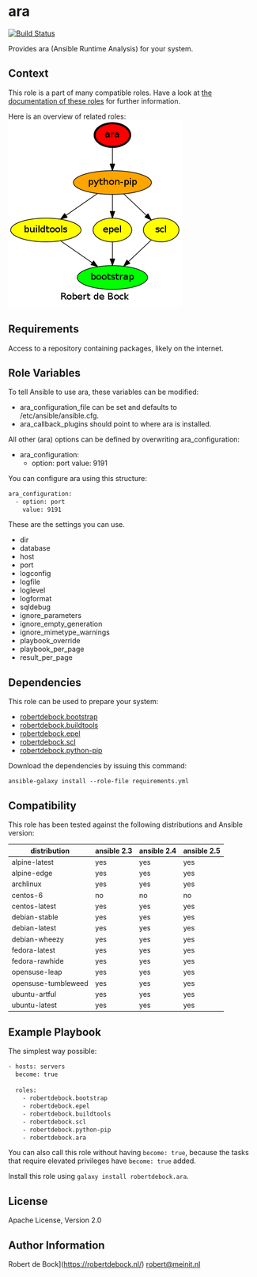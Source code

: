 ara
=========

[![Build Status](https://travis-ci.org/robertdebock/ansible-role-ara.svg?branch=master)](https://travis-ci.org/robertdebock/ansible-role-ara)

Provides ara (Ansible Runtime Analysis) for your system.

Context
-------
This role is a part of many compatible roles. Have a look at [the documentation of these roles](https://robertdebock.nl/) for further information.

Here is an overview of related roles:
![dependencies](https://raw.githubusercontent.com/robertdebock/drawings/artifacts/ara.png "Dependency")

Requirements
------------

Access to a repository containing packages, likely on the internet.

Role Variables
--------------

To tell Ansible to use ara, these variables can be modified:
- ara_configuration_file can be set and defaults to /etc/ansible/ansible.cfg.
- ara_callback_plugins should point to where ara is installed.

All other (ara) options can be defined by overwriting ara_configuration:
- ara_configuration:
  - option: port
    value: 9191

You can configure ara using this structure:
```
ara_configuration:
  - option: port
    value: 9191
```

These are the settings you can use.

- dir
- database
- host
- port
- logconfig
- logfile
- loglevel
- logformat
- sqldebug
- ignore_parameters
- ignore_empty_generation
- ignore_mimetype_warnings
- playbook_override
- playbook_per_page
- result_per_page

Dependencies
------------

This role can be used to prepare your system:

- [robertdebock.bootstrap](https://travis-ci.org/robertdebock/ansible-role-bootstrap)
- [robertdebock.buildtools](https://travis-ci.org/robertdebock/ansible-role-buildtools)
- [robertdebock.epel](https://travis-ci.org/robertdebock/ansible-role-epel)
- [robertdebock.scl](https://travis-ci.org/robertdebock/ansible-role-scl)
- [robertdebock.python-pip](https://travis-ci.org/robertdebock/ansible-role-python-pip)

Download the dependencies by issuing this command:
```
ansible-galaxy install --role-file requirements.yml
```

Compatibility
-------------

This role has been tested against the following distributions and Ansible version:

|distribution|ansible 2.3|ansible 2.4|ansible 2.5|
|------------|-----------|-----------|-----------|
|alpine-latest|yes|yes|yes|
|alpine-edge|yes|yes|yes|
|archlinux|yes|yes|yes|
|centos-6|no|no|no|
|centos-latest|yes|yes|yes|
|debian-stable|yes|yes|yes|
|debian-latest|yes|yes|yes|
|debian-wheezy|yes|yes|yes|
|fedora-latest|yes|yes|yes|
|fedora-rawhide|yes|yes|yes|
|opensuse-leap|yes|yes|yes|
|opensuse-tumbleweed|yes|yes|yes|
|ubuntu-artful|yes|yes|yes|
|ubuntu-latest|yes|yes|yes|

Example Playbook
----------------

The simplest way possible:
```
- hosts: servers
  become: true

  roles:
    - robertdebock.bootstrap
    - robertdebock.epel
    - robertdebock.buildtools
    - robertdebock.scl
    - robertdebock.python-pip
    - robertdebock.ara
```

You can also call this role without having `become: true`, because the tasks that require elevated privileges have `become: true` added.

Install this role using `galaxy install robertdebock.ara`.

License
-------

Apache License, Version 2.0

Author Information
------------------

Robert de Bock](https://robertdebock.nl/) <robert@meinit.nl>
